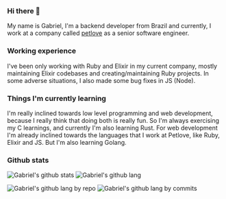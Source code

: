 ### Hi there 👋

My name is Gabriel, I'm a backend developer from Brazil and currently, I work at a company called [petlove](https://github.com/petlove/) as a senior software engineer.

### Working experience

I've been only working with Ruby and Elixir in my current company, mostly maintaining Elixir codebases and creating/maintaining Ruby projects. In some adverse situations, I also made some bug fixes in JS (Node).

### Things I'm currently learning

I'm really inclined towards low level programming and web development, because I really think that doing both is really fun. So I'm always exercising my C learnings, and currently I'm also learning Rust. For web development I'm already inclined towards the languages that I work at Petlove, like Ruby, Elixir and JS. But I'm also learning Golang.

### Github stats

![Gabriel's github stats](https://github-readme-stats.vercel.app/api?username=ogabriel&show_icons=true&hide_border=true&theme=onedark)
![Gabriel's github lang](https://github-readme-stats.vercel.app/api/top-langs/?username=ogabriel&theme=onedark&layout=compact&hide_border=true&langs_count=20&size_weight=0.5&count_weight=0.5)


![Gabriel's github lang by repo](http://github-profile-summary-cards.vercel.app/api/cards/repos-per-language?username=ogabriel&theme=onedark)
![Gabriel's github lang by commits](http://github-profile-summary-cards.vercel.app/api/cards/most-commit-language?username=ogabriel&theme=onedark)
